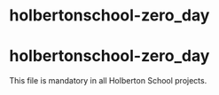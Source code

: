 # holbertonschool-zero_day
# holbertonschool-zero_day
This file is mandatory in all Holberton School projects.